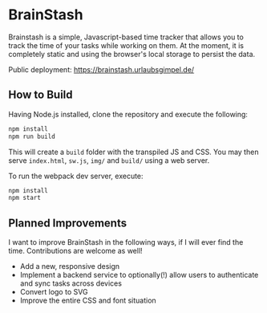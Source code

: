# BrainStash

Brainstash is a simple, Javascript-based time tracker that allows you to
track the time of your tasks while working on them. At the moment, it is
completely static and using the browser's local storage to persist the
data.

Public deployment: https://brainstash.urlaubsgimpel.de/

## How to Build

Having Node.js installed, clone the repository and execute the following:

```sh
npm install
npm run build
```

This will create a `build` folder with the transpiled JS and CSS. You may
then serve `index.html`, `sw.js`, `img/` and `build/` using a web server.

To run the webpack dev server, execute:

```sh
npm install
npm start
```

## Planned Improvements

I want to improve BrainStash in the following ways, if I will ever find
the time. Contributions are welcome as well!

* Add a new, responsive design
* Implement a backend service to optionally(!) allow users to authenticate
  and sync tasks across devices
* Convert logo to SVG
* Improve the entire CSS and font situation
